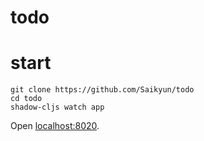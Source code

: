 # todo

# start

```
git clone https://github.com/Saikyun/todo
cd todo
shadow-cljs watch app
```

Open [localhost:8020](http://localhost:8020).
